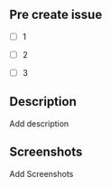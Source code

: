 ## Pre create issue

- [ ] 1
- [ ] 2
- [ ] 3



## Description

Add description



## Screenshots

Add Screenshots